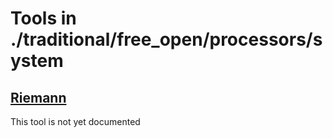 # Tools in ./traditional/free_open/processors/system
## [Riemann](Riemann.md)
This tool is not yet documented
